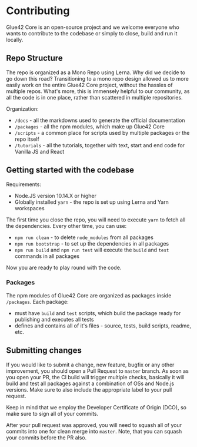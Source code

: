 # Contributing

Glue42 Core is an open-source project and we welcome everyone who wants to contribute to the codebase or simply to close, build and run it locally.

## Repo Structure

The repo is organized as a Mono Repo using Lerna. Why did we decide to go down this road? Transitioning to a mono repo design allowed us to more easily work on the entire Glue42 Core project, without the hassles of multiple repos. What's more, this is immensely helpful to our community, as all the code is in one place, rather than scattered in multiple repositories.

Organization:
- `/docs` - all the markdowns used to generate the official documentation
- `/packages` - all the npm modules, which make up Glue42 Core
- `/scripts` - a common place for scripts used by multiple packages or the repo itself
- `/tutorials` - all the tutorials, together with text, start and end code for Vanilla JS and React

## Getting started with the codebase

Requirements:
- Node.JS version 10.14.X or higher
- Globally installed `yarn` - the repo is set up using Lerna and Yarn workspaces

The first time you close the repo, you will need to execute `yarn` to fetch all the dependencies. Every other time, you can use:
- `npm run clean` - to delete `node_modules` from all packages
- `npm run bootstrap` - to set up the dependencies in all packages
- `npm run build` and `npm run test` will execute the `build` and `test` commands in all packages

Now you are ready to play round with the code.

### Packages

The npm modules of Glue42 Core are organized as packages inside `/packages`. Each package:
- must have `build` and `test` scripts, which build the package ready for publishing and executes all tests 
- defines and contains all of it's files - source, tests, build scripts, readme, etc.

## Submitting changes

If you would like to submit a change, new feature, bugfix or any other improvement, you should open a Pull Request to `master` branch. As soon as you open your PR, the CI build will trigger multiple checks, basically it will build and test all packages against a combination of OSs and Node.js versions. Make sure to also include the appropriate label to your pull request.

Keep in mind that we employ the Developer Certificate of Origin (DCO), so make sure to sign all of your commits.

After your pull request was approved, you will need to squash all of your commits into one for clean merge into `master`. Note, that you can squash your commits before the PR also.